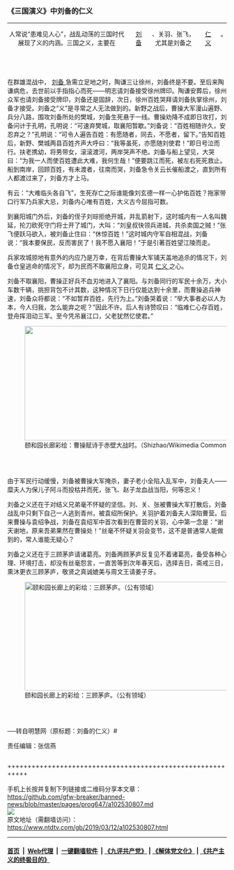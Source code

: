 ### 《三国演义》中刘备的仁义
------------------------

<div class="post_content" itemprop="articleBody">
 <div class="column" id="artbody">
  <div class="whitebg">
   <div class="column">
    <div class="arttop mbottom20">
    </div>
    <header role="heading">
     <div class="mbottom10 large-12 medium-12 small-12 columns">
      人常说“患难见人心”，战乱动荡的三国时代展现了义的内涵。三国之义，主要在
      <a href="https://www.ntdtv.com/gb/刘备.htm">
       刘备
      </a>
      、关羽、张飞，尤其是刘备之
      <a href="https://www.ntdtv.com/gb/仁义.htm">
       仁义
      </a>
      。
     </div>
    </header>
   </div>
   <div class="adshow300" data-google-query-id="CLS1k7P3--ACFUPAjgodn8MKdQ" id="inarticle_ad300">
    <div id="google_ads_iframe_/5965368/DJYwww_articles_news_below-header_0__container__">
    </div>
   </div>
   <p>
    在群雄混战中，
    <a href="https://www.ntdtv.com/gb/刘备.htm">
     刘备
    </a>
    急需立足地之时，陶谦三让徐州，刘备终是不要。至后来陶谦病危，去世前以手指指心而死——明志请刘备接受徐州牌印。陶谦安葬后，徐州众军也请刘备接受牌印，刘备还是固辞，次日，徐州百姓哭拜请刘备执掌徐州，刘备才接受。刘备之“义”是寻常之人无法做到的。新野之战后，曹操大军漫山遍野、兵分八路，围攻刘备所处的樊城，刘备生死悬于一线。曹操劝降不成即日攻打，刘备问计于孔明，孔明说：“可速弃樊城，取襄阳暂歇。”刘备说：“百姓相随许久，安忍弃之？”孔明说：“可令人遍告百姓：有愿随者，同去，不愿者，留下。”告知百姓后，新野、樊城两县百姓齐声大呼曰：“我等虽死，亦愿随刘使君！”即日号泣而行。扶老携幼，将男带女，滚滚渡河，两岸哭声不绝。刘备与船上望见，大哭曰：“为我一人而使百姓遭此大难，我何生哉！”便要跳江而死，被左右死死救止。船到南岸，回顾百姓，有未渡者，往南而哭，刘备急令关云长催船渡之，直到所有人都渡过来了，刘备方才上马。
   </p>
   <p>
    有云：“大难临头各自飞”，生死存亡之际谁能像刘玄德一样一心护佑百姓？拖家带口行军乃兵家大忌，刘备内心唯有百姓，大义古今屈指可数。
   </p>
   <p>
    到襄阳城门外后，刘备的侄子刘琮拒绝开城，并乱箭射下，这时城内有一人名叫魏延，抡刀砍死守门将士开了城门，大叫：“刘皇叔快领兵进城，共杀卖国之贼！”张飞便跃马欲入，被刘备止住曰：“休惊百姓！”这时城内守军自相混战，刘备说：“我本要保民，反而害民了！我不愿入襄阳！”于是引著百姓望江陵而走。
   </p>
   <p>
    兵家攻城掠地有意外的内应乃是万幸，在背后曹操大军铺天盖地追杀的情况下，刘备仓皇逃命的情况下，却为民而不取襄阳立身，可见其
    <a href="https://www.ntdtv.com/gb/仁义.htm">
     仁义
    </a>
    之心。
   </p>
   <p>
    刘备不取襄阳，曹操正好兵不血刃地进入了襄阳。与刘备同行的军民十余万，大小车数千辆，挑担背包不计其数，这种情况下日行仅能达到十余里，而曹操追兵神速，刘备众将都说：“不如暂弃百姓，先行为上。”刘备哭着说：“举大事者必以人为本，今人归我，怎么能弃之呢？”因此不许。后人有诗赞叹曰：“临难仁心存百姓，登舟挥泪动三军。至今凭吊襄江口，父老犹然忆使君。”
   </p>
   <figure class="wp-caption aligncenter" id="attachment_10886409" style="width: 605px;">
    <a href="http://i.epochtimes.com/assets/uploads/2018/12/ef23d9818ff89f8415e40b1a7e02a04d.jpg">
     <img alt="" class="wp-image-10886409 " height="262" src="http://i.epochtimes.com/assets/uploads/2018/12/ef23d9818ff89f8415e40b1a7e02a04d-600x260.jpg" width="605"/>
    </a>
    <br/><figcaption class="wp-caption-text">
     颐和园长廊彩绘：曹操赋诗于赤壁大战时。（Shizhao/Wikimedia Commons））
    </figcaption><br/>
   </figure><br/>
   <p>
    由于军民行动缓慢，刘备被曹操大军掩杀，妻子老小全陷入乱军中，刘备夫人——糜夫人为保儿子阿斗而投枯井而死，张飞、赵子龙血战当阳，何等忠义！
   </p>
   <p>
    刘备之义还在于对结义兄弟毫不怀疑的坚信。刘、关、张被曹操大军打散后，刘备战乱中只剩下自己一人逃到青州，被袁绍所保护。关羽护着刘备夫人深陷曹营。后来曹操与袁绍争战，刘备在袁绍军中首次看到在曹营的关羽，心中第一念是：“谢天谢地，原来吾弟果然在曹操处！”丝毫不怀疑关羽会变节，这不是普通常人能做到的，常人谁能无疑心？
   </p>
   <p>
    刘备之义还在于三顾茅庐请诸葛亮。刘备两顾茅庐反复见不着诸葛亮，备受各种心理、环境打击，却没有丝毫怨言，一直苦等到次年春天后，选择吉日，斋戒三日，熏沐更衣三顾茅庐，敬贤之真诚媲美与周文王请姜子牙。
   </p>
   <figure class="wp-caption aligncenter" id="attachment_8631428" style="width: 605px;">
    <a href="http://i.epochtimes.com/assets/uploads/2016/12/Romance_of_the_Three_Kingdoms_at_Long_Corridor_1.jpg">
     <img alt="颐和园长廊上的彩绘：三顾茅庐。（公有领域）" class="wp-image-8631428 " height="249" src="http://i.epochtimes.com/assets/uploads/2016/12/Romance_of_the_Three_Kingdoms_at_Long_Corridor_1-600x247.jpg" width="605"/>
    </a>
    <br/><figcaption class="wp-caption-text">
     颐和园长廊上的彩绘：三顾茅庐。（公有领域）
    </figcaption><br/>
   </figure><br/>
   <p>
    ──转自明慧网（原标题：刘备的仁义）#
   </p>
   <p>
    责任编辑：张信燕
   </p>
  </div>
 </div>
 <div class="single_ad">
 </div>
</div>

+++++++++++++++++++++++++++++++++++++++++++++++++++++++++++<br/><br/>
手机上长按并复制下列链接或二维码分享本文章：<br/>
https://github.com/gfw-breaker/banned-news/blob/master/pages/prog647/a102530807.md <br/>
<a href='https://github.com/gfw-breaker/banned-news/blob/master/pages/prog647/a102530807.md'><img src='https://github.com/gfw-breaker/banned-news/blob/master/pages/prog647/a102530807.md.png'/></a> <br/>
原文地址（需翻墙访问）：https://www.ntdtv.com/gb/2019/03/12/a102530807.html


------------------------
#### [首页](https://github.com/gfw-breaker/banned-news/blob/master/README.md) &nbsp;|&nbsp; [Web代理](https://github.com/labour-camp/helloworld) &nbsp;|&nbsp; [一键翻墙软件](https://github.com/gfw-breaker/nogfw/blob/master/README.md) &nbsp;| [《九评共产党》](https://github.com/gfw-breaker/9ping.md/blob/master/README.md#九评之一评共产党是什么) | [《解体党文化》](https://github.com/gfw-breaker/jtdwh.md/blob/master/README.md) | [《共产主义的终极目的》](https://github.com/gfw-breaker/gczydzjmd.md/blob/master/README.md)

